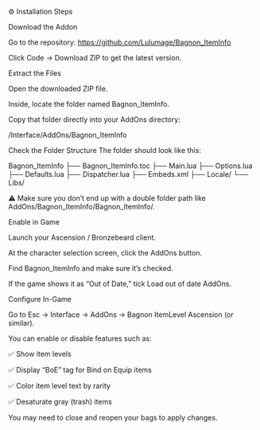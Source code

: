 ⚙️ Installation Steps

Download the Addon

Go to the repository: https://github.com/Lulumage/Bagnon_ItemInfo

Click Code → Download ZIP to get the latest version.

Extract the Files

Open the downloaded ZIP file.

Inside, locate the folder named Bagnon_ItemInfo.

Copy that folder directly into your AddOns directory:

<YourGameFolder>/Interface/AddOns/Bagnon_ItemInfo


Check the Folder Structure
The folder should look like this:

Bagnon_ItemInfo
├── Bagnon_ItemInfo.toc
├── Main.lua
├── Options.lua
├── Defaults.lua
├── Dispatcher.lua
├── Embeds.xml
├── Locale/
└── Libs/


⚠️ Make sure you don’t end up with a double folder path like
AddOns/Bagnon_ItemInfo/Bagnon_ItemInfo/.

Enable in Game

Launch your Ascension / Bronzebeard client.

At the character selection screen, click the AddOns button.

Find Bagnon_ItemInfo and make sure it’s checked.

If the game shows it as “Out of Date,” tick Load out of date AddOns.

Configure In-Game

Go to Esc → Interface → AddOns → Bagnon ItemLevel Ascension (or similar).

You can enable or disable features such as:

✅ Show item levels

✅ Display “BoE” tag for Bind on Equip items

✅ Color item level text by rarity

✅ Desaturate gray (trash) items

You may need to close and reopen your bags to apply changes.
